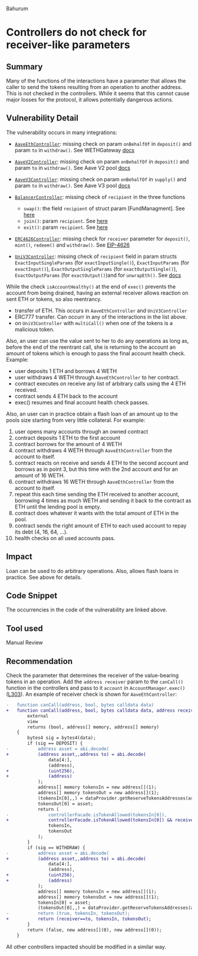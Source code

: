 Bahurum
# Controllers do not check for receiver-like parameters

## Summary
Many of the functions of the interactions have a parameter that allows the caller to send the tokens resulting from an operation to another address. This is not checked in the controllers. While it seems that this cannot cause major losses for the protocol, it allows potentially dangerous actions.

## Vulnerability Detail
The vulnerability occurs in many integrations:
- [`AaveEthController`](https://github.com/sentimentxyz/controller/blob/a2ddbcc00f361f733352d9c51457b4ebb999c8ae/src/aave/AaveEthController.sol#L52): missing check on param `onBehalfOf` in `deposit()` and param `to` in `withdraw()`. See WETHGateway [docs](https://docs.aave.com/developers/periphery-contracts/wethgateway)
- [`AaveV2Controller`](https://github.com/sentimentxyz/controller/blob/a2ddbcc00f361f733352d9c51457b4ebb999c8ae/src/aave/AaveV2Controller.sol): missing check on param `onBehalfOf` in `deposit()` and param `to` in `withdraw()`. See Aave V2 pool [docs](https://docs.aave.com/developers/v/2.0/the-core-protocol/lendingpool) 
- [`AaveV3Controller`](https://github.com/sentimentxyz/controller/blob/a2ddbcc00f361f733352d9c51457b4ebb999c8ae/src/aave/AaveV3Controller.sol): missing check on param `onBehalfOf` in `supply()` and param `to` in `withdraw()`. See Aave V3 pool [docs](https://docs.aave.com/developers/core-contracts/pool) 
- [`BalancerController`](https://github.com/sentimentxyz/controller/blob/a2ddbcc00f361f733352d9c51457b4ebb999c8ae/src/balancer/BalancerController.sol): missing check of `recipient` in the three functions
  - `swap()`: the field `recipient` of struct param [FundManagment]. See [here](https://dev.balancer.fi/resources/swaps/single-swap#fundmanagement-struct)
  - `join()`: param `recipient`. See [here](https://dev.balancer.fi/resources/joins-and-exits/pool-joins#api)
  - `exit()`: param `recipient`. See [here](https://dev.balancer.fi/resources/joins-and-exits/pool-exits#api)
  

- [`ERC4626Controller`](https://github.com/sentimentxyz/controller/blob/a2ddbcc00f361f733352d9c51457b4ebb999c8ae/src/erc4626/ERC4626Controller.sol): missing check for `receiver` parameter for `deposit()`, `mint()`, `redeem()` and `withdraw()`. See [EIP-4626](https://eips.ethereum.org/EIPS/eip-4626)
- [`UniV3Controller`](https://github.com/sentimentxyz/controller/blob/a2ddbcc00f361f733352d9c51457b4ebb999c8ae/src/uniswap/UniV3Controller.sol): missing check of `recipient` field in param structs `ExactInputSingleParams` (for `exactInputSingle()`), `ExactInputParams` (for `exactInput()`), `ExactOutputSingleParams` (for `exactOutputSingle()`), `ExactOutputParams` (for `exactOutput()`)and for `unwrapEth()`. See [docs](https://docs.uniswap.org/protocol/reference/periphery/interfaces/ISwapRouter#parameter-structs)

While the check `isAccountHealthy()` at the end of `exec()` prevents the account from being drained, having an external receiver allows reaction on sent ETH or tokens, so also reentrancy.
- transfer of ETH. This occurs in `AaveEthController` and `UniV3Controller`
- ERC777 transfer. Can occurr in any of the interactions in the list above.
- on `UniV3Controller` with `multiCall()` when one of the tokens is a malicious token.

Also, an user can use the value sent to her to do any operations as long as, before the end of the reentrant call, she is returning to the account an amount of tokens which is enough to pass the final account health check.
Example: 
- user deposits 1 ETH and borrows 4 WETH
- user withdraws 4 WETH through `AaveEthController` to her contract.
- contract executes on receive any list of arbitrary calls using the 4 ETH received.
- contract sends 4 ETH back to the account
- exec() resumes and final account health check passes.

Also, an user can in practice obtain a flash loan of an amount up to the pools size starting from very little collateral. For example:
1. user opens many accounts through an owned contract
2. contract deposits 1 ETH to the first account
3. contract borrows for the amount of 4 WETH 
4. contract withdraws 4 WETH through `AaveEthController` from the account to itself.
5. contract reacts on receive and sends 4 ETH to the second account and borrows as in point 3, but this time with the 2nd account and for an amount of 16 WETH. 
6. contract withdraws 16 WETH through `AaveEthController` from the account to itself.
7. repeat this each time sending the ETH received to another account, borrowing 4 times as much WETH and sending it back to the contract as ETH until the lending pool is empty. 
8. contract does whatever it wants with the total amount of ETH in the pool.
9. contract sends the right amount of ETH to each used account to repay its debt (4, 16, 64, ...).
10. health checks on all used accounts pass.

## Impact
Loan can be used to do arbitrary operations. Also, allows flash loans in practice. See above for details.

## Code Snippet
The occurrencies in the code of the vulnerability are linked above.

## Tool used

Manual Review

## Recommendation

Check the parameter that determines the receiver of the value-bearing tokens in an operation. Add the `address receiver` param to the `canCall()` function in the controllers and pass to it `account` in `AccountManager.exec()`([L303](https://github.com/sentimentxyz/protocol/blob/4e45871e4540df0f189f6c89deb8d34f24930120/src/core/AccountManager.sol#L303)). An example of receiver check is shown for `AaveEthController`:

```diff
-   function canCall(address, bool, bytes calldata data)
+   function canCall(address, bool, bytes calldata data, address receiver)
        external
        view
        returns (bool, address[] memory, address[] memory)
    {
        bytes4 sig = bytes4(data);
        if (sig == DEPOSIT) {
-           address asset = abi.decode(
+           (address asset,,address to) = abi.decode(
                data[4:],
                (address),
+               (uint256),
+               (address)
            );
            address[] memory tokensIn = new address[](1);
            address[] memory tokensOut = new address[](1);
            (tokensIn[0],,) = dataProvider.getReserveTokensAddresses(asset);
            tokensOut[0] = asset;
            return (
-               controllerFacade.isTokenAllowed(tokensIn[0]),
+               controllerFacade.isTokenAllowed(tokensIn[0]) && receiver==to,
                tokensIn,
                tokensOut
            );
        }
        if (sig == WITHDRAW) {
-           address asset = abi.decode(
+           (address asset,,address to) = abi.decode(
                data[4:],
                (address),
+               (uint256),
+               (address)
            );
            address[] memory tokensIn = new address[](1);
            address[] memory tokensOut = new address[](1);
            tokensIn[0] = asset;
            (tokensOut[0],,) = dataProvider.getReserveTokensAddresses(asset);
-           return (true, tokensIn, tokensOut);
+           return (receiver==to, tokensIn, tokensOut);
        }
        return (false, new address[](0), new address[](0));
    }
```

All other controllers impacted should be modified in a similar way.